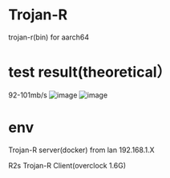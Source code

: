 # Trojan-R
trojan-r(bin) for aarch64

# test result(theoretical）
92-101mb/s 
![image](https://user-images.githubusercontent.com/30641060/141081652-01fdb450-505d-4139-be01-9629cd9f7e6b.png)
![image](https://user-images.githubusercontent.com/30641060/141081905-3bba5819-e74c-4286-8833-d1386ecd27fd.png)

# env
Trojan-R server(docker) from lan 192.168.1.X

R2s Trojan-R Client(overclock 1.6G)
